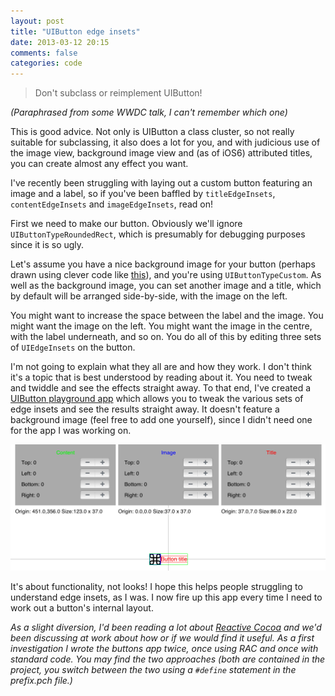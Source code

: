 ```yaml
---
layout: post
title: "UIButton edge insets"
date: 2013-03-12 20:15
comments: false
categories: code
---
```


> Don't subclass or reimplement UIButton!

_(Paraphrased from some WWDC talk, I can't remember which one)_

This is good advice. Not only is UIButton a class cluster, so not really suitable for subclassing, it also does a lot for you, and with judicious use of the image view, background image view and (as of iOS6) attributed titles, you can create almost any effect you want.

I've recently been struggling with laying out a custom button featuring an image and a label, so if you've been baffled by `titleEdgeInsets`, `contentEdgeInsets` and `imageEdgeInsets`, read on!

<!--more-->

First we need to make our button. Obviously we'll ignore `UIButtonTypeRoundedRect`, which is presumably for debugging purposes since it is so ugly. 

Let's assume you have a nice background image for your button (perhaps drawn using clever code like [this](/blog/2012/12/09/subtle-ui-texture-in-code/)), and you're using `UIButtonTypeCustom`. As well as the background image, you can set another image and a title, which by default will be arranged side-by-side, with the image on the left. 

You might want to increase the space between the label and the image. You might want the image on the left. You might want the image in the centre, with the label underneath, and so on. You do all of this by editing three sets of `UIEdgeInsets` on the button. 

I'm not going to explain what they all are and how they work. I don't think it's a topic that is best understood by reading about it. You need to tweak and twiddle and see the effects straight away. To that end, I've created a [UIButton playground app](https://github.com/jrturton/ButtonInsets) which allows you to tweak the various sets of edge insets and see the results straight away. It doesn't feature a background image (feel free to add one yourself), since I didn't need one for the app I was working on. 

![Button insets screenshot](/images/buttonInsets.png)

It's about functionality, not looks! I hope this helps people struggling to understand edge insets, as I was. I now fire up this app every time I need to work out a button's internal layout. 

_As a slight diversion, I'd been reading a lot about [Reactive Cocoa](https://github.com/ReactiveCocoa/ReactiveCocoa) and we'd been discussing at work about how or if we would find it useful. As a first investigation I wrote the buttons app twice, once using RAC and once with standard code. You may find the two approaches (both are contained in the project, you switch between the two using a `#define` statement in the prefix.pch file.)_ 
